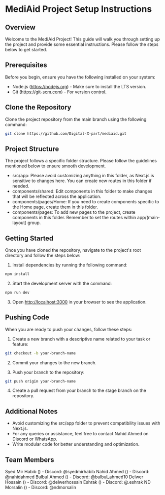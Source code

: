 # MediAid Project Setup Instructions

## Overview

Welcome to the MediAid Project! This guide will walk you through setting up the project and provide some essential instructions. Please follow the steps below to get started.

## Prerequisites

Before you begin, ensure you have the following installed on your system:

- Node.js (<https://nodejs.org>) - Make sure to install the LTS version.
- Git (<https://git-scm.com>) - For version control.

## Clone the Repository

Clone the project repository from the main branch using the following command:

```bash
git clone https://github.com/Digital-X-part/mediaid.git
```

## Project Structure

The project follows a specific folder structure. Please follow the guidelines mentioned below to ensure smooth development.

- src/app: Please avoid customizing anything in this folder, as Next.js is sensitive to changes here. You can create new routes in this folder if needed.
- components/shared: Edit components in this folder to make changes that will be reflected across the application.
- components/pages/Home: If you need to create components specific to the Home page, create them in this folder.
- components/pages: To add new pages to the project, create components in this folder. Remember to set the routes within app/(main-layout) group.

## Getting Started

Once you have cloned the repository, navigate to the project's root directory and follow the steps below:

1. Install dependencies by running the following command:

```bash
npm install
```

2. Start the development server with the command:

```bash
npm run dev
```

3. Open [http://localhost:3000](http://localhost:3000) in your browser to see the application.

## Pushing Code

When you are ready to push your changes, follow these steps:

1. Create a new branch with a descriptive name related to your task or feature:

```bash
git checkout -b your-branch-name
```

2. Commit your changes to the new branch.

3. Push your branch to the repository:

```bash
git push origin your-branch-name
```

4. Create a pull request from your branch to the stage branch on the repository.

## Additional Notes

- Avoid customizing the src/app folder to prevent compatibility issues with Next.js.
- For any queries or assistance, feel free to contact Nahid Ahmed on Discord or WhatsApp.
- Write modular code for better understanding and optimization.

## Team Members

Syed Mir Habib () - Discord: @syedmirhabib
Nahid Ahmed () - Discord: @nahidahmed
Bulbul Ahmed () - Discord: @bulbul_ahmed10
Delwer Hossain () - Discord: @delwerhossain
Eshrak  () - Discord: @.eshrak
ND Morsalin  () - Discord: @ndmorsalin
